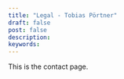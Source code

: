 ```yaml
---
title: "Legal - Tobias Pörtner"
draft: false
post: false
description:
keywords:
---
```


This is the contact page.